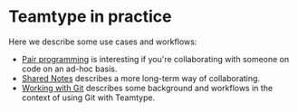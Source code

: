 <!--
SPDX-FileCopyrightText: 2024 blinry <mail@blinry.org>
SPDX-FileCopyrightText: 2024 zormit <nt4u@kpvn.de>

SPDX-License-Identifier: CC-BY-SA-4.0
-->

# Teamtype in practice

Here we describe some use cases and workflows:
- [Pair programming](pair-programming.md) is interesting if you're collaborating with someone on code on an ad-hoc basis.
- [Shared Notes](shared-notes.md) describes a more long-term way of collaborating.
- [Working with Git](git-integration.md) describes some background and workflows in the context of using Git with Teamtype.
